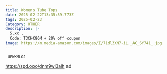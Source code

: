 ```yaml
---
title: Womens Tube Tops
date: 2025-02-22T13:35:59.773Z
tags: 2025-02-23
Category: OTHER
description: |-
  5.xx ,
  Code: T3CHC86M + 20% off coupon
image: https://m.media-amazon.com/images/I/71dl3XN7-iL._AC_SY741_.jpg
---
```

<pre class="language-javascript"><code

class="language-javascript"> UFWKMLOJ</code></pre>

https://spd.ooo/dnm9wl3alh   ad